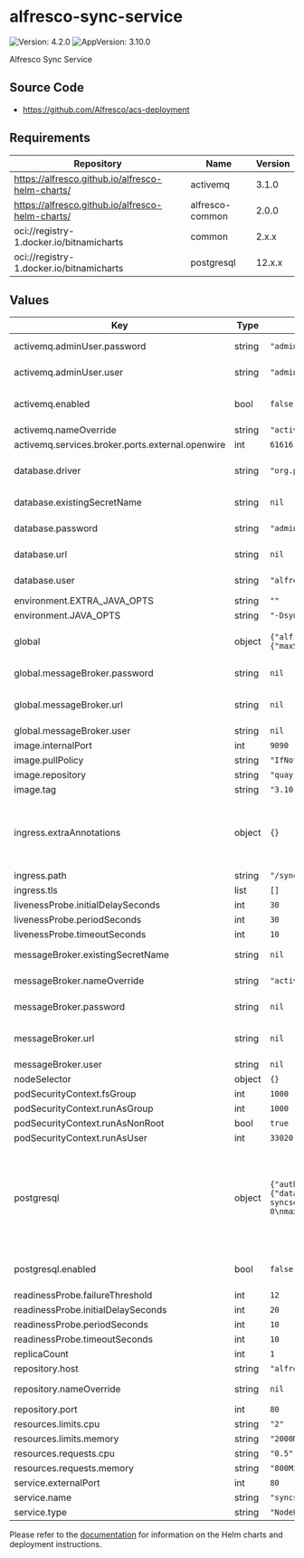 # alfresco-sync-service

![Version: 4.2.0](https://img.shields.io/badge/Version-4.2.0-informational?style=flat-square) ![AppVersion: 3.10.0](https://img.shields.io/badge/AppVersion-3.10.0-informational?style=flat-square)

Alfresco Sync Service

## Source Code

* <https://github.com/Alfresco/acs-deployment>

## Requirements

| Repository | Name | Version |
|------------|------|---------|
| https://alfresco.github.io/alfresco-helm-charts/ | activemq | 3.1.0 |
| https://alfresco.github.io/alfresco-helm-charts/ | alfresco-common | 2.0.0 |
| oci://registry-1.docker.io/bitnamicharts | common | 2.x.x |
| oci://registry-1.docker.io/bitnamicharts | postgresql | 12.x.x |

## Values

| Key | Type | Default | Description |
|-----|------|---------|-------------|
| activemq.adminUser.password | string | `"admin"` | Password to use to set as the connection user for ActiveMQ |
| activemq.adminUser.user | string | `"admin"` | User to use to set as the connection user for ActiveMQ |
| activemq.enabled | bool | `false` | Toggle ActiveMQ chart dependency see [Alfresco ActiveMQ chart documentation](https://github.com/Alfresco/alfresco-helm-charts/tree/main/charts/activemq)) |
| activemq.nameOverride | string | `"activemq"` |  |
| activemq.services.broker.ports.external.openwire | int | `61616` |  |
| database.driver | string | `"org.postgresql.Driver"` | The JDBC Driver to connect to the DB. If different from the default make sure your container image ships it. |
| database.existingSecretName | string | `nil` | An existing kubernetes secret with DB info (prefered over using values) |
| database.password | string | `"admin"` | JDBC password to use to connect to the DB |
| database.url | string | `nil` | JDBC url to connect to the external DB |
| database.user | string | `"alfresco"` | JDBC username to use to connect to the DB |
| environment.EXTRA_JAVA_OPTS | string | `""` |  |
| environment.JAVA_OPTS | string | `"-Dsync.metrics.reporter.graphite.enabled=false -XX:MinRAMPercentage=50 -XX:MaxRAMPercentage=80"` |  |
| global | object | `{"alfrescoRegistryPullSecrets":"quay-registry-secret","messageBroker":{"password":null,"url":null,"user":null},"strategy":{"rollingUpdate":{"maxSurge":1,"maxUnavailable":0}}}` | Global definition of Docker registry pull secret which can be overridden from parent ACS Helm chart(s) |
| global.messageBroker.password | string | `nil` | Credential to use to authenticate to the broker. |
| global.messageBroker.url | string | `nil` | A failover URI formatted string, see: https://activemq.apache.org/failover-transport-reference |
| global.messageBroker.user | string | `nil` | Username to authenticate as. |
| image.internalPort | int | `9090` |  |
| image.pullPolicy | string | `"IfNotPresent"` |  |
| image.repository | string | `"quay.io/alfresco/service-sync"` |  |
| image.tag | string | `"3.10.0"` |  |
| ingress.extraAnnotations | object | `{}` | useful when running Sync service without SSL termination done by a load balancer, e.g. when ran on Minikube for testing purposes nginx.ingress.kubernetes.io/ssl-redirect: "false" |
| ingress.path | string | `"/syncservice"` |  |
| ingress.tls | list | `[]` |  |
| livenessProbe.initialDelaySeconds | int | `30` |  |
| livenessProbe.periodSeconds | int | `30` |  |
| livenessProbe.timeoutSeconds | int | `10` |  |
| messageBroker.existingSecretName | string | `nil` | An existing k8s secret with broker details (preferred over using values) |
| messageBroker.nameOverride | string | `"activemq"` | A name that will be used as a base to get broker connection details |
| messageBroker.password | string | `nil` | Credential to use to authenticate to the broker. |
| messageBroker.url | string | `nil` | A failover URI formatted string, see: https://activemq.apache.org/failover-transport-reference |
| messageBroker.user | string | `nil` | Username to authenticate as. |
| nodeSelector | object | `{}` |  |
| podSecurityContext.fsGroup | int | `1000` |  |
| podSecurityContext.runAsGroup | int | `1000` |  |
| podSecurityContext.runAsNonRoot | bool | `true` |  |
| podSecurityContext.runAsUser | int | `33020` |  |
| postgresql | object | `{"auth":{"database":"alfrescosync","enablePostgresUser":false,"password":"admin","username":"alfresco"},"enabled":false,"nameOverride":"postgresql-syncservice","primary":{"extendedConfiguration":"shared_buffers = 256MB\nmax_connections = 100\nwal_level = minimal\nmax_wal_senders = 0\nmax_replication_slots = 0\neffective_cache_size = 1024GB\nlog_min_messages = LOG\n"},"resources":{"limits":{"cpu":"2","memory":"2Gi"}}}` | Defines properties required by sync service for connecting to the database If you set database.external to true you will have to setup the JDBC driver, user, password and JdbcUrl as `driver`, `user`, `password` & `url` subelements of `database`. Also make sure that the container has the db driver |
| postgresql.enabled | bool | `false` | Toggle PostgreSQL chart dependency see [PostgreSQL Bitnami charts documentation](https://github.com/bitnami/charts/tree/main/bitnami/postgresql)) |
| readinessProbe.failureThreshold | int | `12` |  |
| readinessProbe.initialDelaySeconds | int | `20` |  |
| readinessProbe.periodSeconds | int | `10` |  |
| readinessProbe.timeoutSeconds | int | `10` |  |
| replicaCount | int | `1` |  |
| repository.host | string | `"alfresco-cs-repository"` | ACS repository host |
| repository.nameOverride | string | `nil` | A nameOverride use to compute an ACS repository service name |
| repository.port | int | `80` | ACS repository port |
| resources.limits.cpu | string | `"2"` |  |
| resources.limits.memory | string | `"2000Mi"` |  |
| resources.requests.cpu | string | `"0.5"` |  |
| resources.requests.memory | string | `"800Mi"` |  |
| service.externalPort | int | `80` |  |
| service.name | string | `"syncservice"` |  |
| service.type | string | `"NodePort"` |  |

Please refer to the [documentation](https://github.com/Alfresco/acs-deployment/blob/master/docs/helm/README.md) for information on the Helm charts and deployment instructions.
